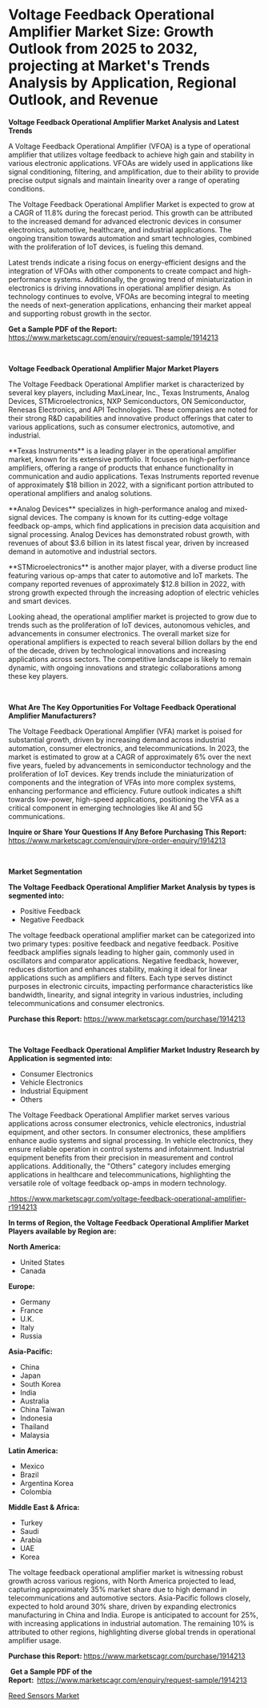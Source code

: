 <p><h1>Voltage Feedback Operational Amplifier Market Size: Growth Outlook from 2025 to 2032, projecting at Market's Trends Analysis by Application, Regional Outlook, and Revenue</h1></p><p><strong>Voltage Feedback Operational Amplifier Market Analysis and Latest Trends</strong></p>
<p><p>A Voltage Feedback Operational Amplifier (VFOA) is a type of operational amplifier that utilizes voltage feedback to achieve high gain and stability in various electronic applications. VFOAs are widely used in applications like signal conditioning, filtering, and amplification, due to their ability to provide precise output signals and maintain linearity over a range of operating conditions.</p><p>The Voltage Feedback Operational Amplifier Market is expected to grow at a CAGR of 11.8% during the forecast period. This growth can be attributed to the increased demand for advanced electronic devices in consumer electronics, automotive, healthcare, and industrial applications. The ongoing transition towards automation and smart technologies, combined with the proliferation of IoT devices, is fueling this demand.</p><p>Latest trends indicate a rising focus on energy-efficient designs and the integration of VFOAs with other components to create compact and high-performance systems. Additionally, the growing trend of miniaturization in electronics is driving innovations in operational amplifier design. As technology continues to evolve, VFOAs are becoming integral to meeting the needs of next-generation applications, enhancing their market appeal and supporting robust growth in the sector.</p></p>
<p><strong>Get a Sample PDF of the Report:&nbsp;</strong> <a href="https://www.marketscagr.com/enquiry/request-sample/1914213?utm_campaign=2770&utm_medium=2&utm_source=Github&utm_content=ia&utm_term=06042025&utm_id=voltage-feedback-operational-amplifier">https://www.marketscagr.com/enquiry/request-sample/1914213</a></p>
<p>&nbsp;</p>
<p><strong>Voltage Feedback Operational Amplifier Major Market Players</strong></p>
<p><p>The Voltage Feedback Operational Amplifier market is characterized by several key players, including MaxLinear, Inc., Texas Instruments, Analog Devices, STMicroelectronics, NXP Semiconductors, ON Semiconductor, Renesas Electronics, and API Technologies. These companies are noted for their strong R&D capabilities and innovative product offerings that cater to various applications, such as consumer electronics, automotive, and industrial.</p><p>**Texas Instruments** is a leading player in the operational amplifier market, known for its extensive portfolio. It focuses on high-performance amplifiers, offering a range of products that enhance functionality in communication and audio applications. Texas Instruments reported revenue of approximately $18 billion in 2022, with a significant portion attributed to operational amplifiers and analog solutions. </p><p>**Analog Devices** specializes in high-performance analog and mixed-signal devices. The company is known for its cutting-edge voltage feedback op-amps, which find applications in precision data acquisition and signal processing. Analog Devices has demonstrated robust growth, with revenues of about $3.6 billion in its latest fiscal year, driven by increased demand in automotive and industrial sectors.</p><p>**STMicroelectronics** is another major player, with a diverse product line featuring various op-amps that cater to automotive and IoT markets. The company reported revenues of approximately $12.8 billion in 2022, with strong growth expected through the increasing adoption of electric vehicles and smart devices.</p><p>Looking ahead, the operational amplifier market is projected to grow due to trends such as the proliferation of IoT devices, autonomous vehicles, and advancements in consumer electronics. The overall market size for operational amplifiers is expected to reach several billion dollars by the end of the decade, driven by technological innovations and increasing applications across sectors. The competitive landscape is likely to remain dynamic, with ongoing innovations and strategic collaborations among these key players.</p></p>
<p>&nbsp;</p>
<p><strong>What Are The Key Opportunities For Voltage Feedback Operational Amplifier Manufacturers?</strong></p>
<p><p>The Voltage Feedback Operational Amplifier (VFA) market is poised for substantial growth, driven by increasing demand across industrial automation, consumer electronics, and telecommunications. In 2023, the market is estimated to grow at a CAGR of approximately 6% over the next five years, fueled by advancements in semiconductor technology and the proliferation of IoT devices. Key trends include the miniaturization of components and the integration of VFAs into more complex systems, enhancing performance and efficiency. Future outlook indicates a shift towards low-power, high-speed applications, positioning the VFA as a critical component in emerging technologies like AI and 5G communications.</p></p>
<p><strong>Inquire or Share Your Questions If Any Before Purchasing This Report:</strong> <a href="https://www.marketscagr.com/enquiry/pre-order-enquiry/1914213?utm_campaign=2770&utm_medium=2&utm_source=Github&utm_content=ia&utm_term=06042025&utm_id=voltage-feedback-operational-amplifier">https://www.marketscagr.com/enquiry/pre-order-enquiry/1914213</a></p>
<p>&nbsp;</p>
<p><strong>Market Segmentation</strong></p>
<p><strong>The Voltage Feedback Operational Amplifier Market Analysis by types is segmented into:</strong></p>
<p><ul><li>Positive Feedback</li><li>Negative Feedback</li></ul></p>
<p><p>The voltage feedback operational amplifier market can be categorized into two primary types: positive feedback and negative feedback. Positive feedback amplifies signals leading to higher gain, commonly used in oscillators and comparator applications. Negative feedback, however, reduces distortion and enhances stability, making it ideal for linear applications such as amplifiers and filters. Each type serves distinct purposes in electronic circuits, impacting performance characteristics like bandwidth, linearity, and signal integrity in various industries, including telecommunications and consumer electronics.</p></p>
<p><strong>Purchase this Report:&nbsp;</strong><a href="https://www.marketscagr.com/purchase/1914213?utm_campaign=2770&utm_medium=2&utm_source=Github&utm_content=ia&utm_term=06042025&utm_id=voltage-feedback-operational-amplifier">https://www.marketscagr.com/purchase/1914213</a></p>
<p>&nbsp;</p>
<p><strong>The Voltage Feedback Operational Amplifier Market Industry Research by Application is segmented into:</strong></p>
<p><ul><li>Consumer Electronics</li><li>Vehicle Electronics</li><li>Industrial Equipment</li><li>Others</li></ul></p>
<p><p>The Voltage Feedback Operational Amplifier market serves various applications across consumer electronics, vehicle electronics, industrial equipment, and other sectors. In consumer electronics, these amplifiers enhance audio systems and signal processing. In vehicle electronics, they ensure reliable operation in control systems and infotainment. Industrial equipment benefits from their precision in measurement and control applications. Additionally, the "Others" category includes emerging applications in healthcare and telecommunications, highlighting the versatile role of voltage feedback op-amps in modern technology.</p></p>
<p><a href="https://www.marketscagr.com/voltage-feedback-operational-amplifier-r1914213?utm_campaign=2770&utm_medium=2&utm_source=Github&utm_content=ia&utm_term=06042025&utm_id=voltage-feedback-operational-amplifier">&nbsp;https://www.marketscagr.com/voltage-feedback-operational-amplifier-r1914213</a></p>
<p><strong>In terms of Region, the Voltage Feedback Operational Amplifier Market Players available by Region are:</strong></p>
<p>
    <p> <strong> North America: </strong>
        <ul>
            <li>United States</li>
            <li>Canada</li>
        </ul>
        </p> 
    <p> <strong> Europe: </strong>
        <ul>
            <li>Germany</li>
            <li>France</li>
            <li>U.K.</li>
            <li>Italy</li>
            <li>Russia</li>
        </ul>
        </p> 
    <p> <strong> Asia-Pacific: </strong>
        <ul>
            <li>China</li>
            <li>Japan</li>
            <li>South Korea</li>
            <li>India</li>
            <li>Australia</li>
            <li>China Taiwan</li>
            <li>Indonesia</li>
            <li>Thailand</li>
            <li>Malaysia</li>
        </ul>
        </p> 
    <p> <strong> Latin America: </strong>
        <ul>
            <li>Mexico</li>
            <li>Brazil</li>
            <li>Argentina Korea</li>
            <li>Colombia</li>
        </ul>
        </p> 
    <p> <strong> Middle East & Africa: </strong>
        <ul>
            <li>Turkey</li>
            <li>Saudi</li>
            <li>Arabia</li>
            <li>UAE</li>
            <li>Korea</li>
        </ul>
    </p>
    </p>
<p><p>The voltage feedback operational amplifier market is witnessing robust growth across various regions, with North America projected to lead, capturing approximately 35% market share due to high demand in telecommunications and automotive sectors. Asia-Pacific follows closely, expected to hold around 30% share, driven by expanding electronics manufacturing in China and India. Europe is anticipated to account for 25%, with increasing applications in industrial automation. The remaining 10% is attributed to other regions, highlighting diverse global trends in operational amplifier usage.</p></p>
<p><strong>Purchase this Report: </strong><a href="https://www.marketscagr.com/purchase/1914213?utm_campaign=2770&utm_medium=2&utm_source=Github&utm_content=ia&utm_term=06042025&utm_id=voltage-feedback-operational-amplifier">https://www.marketscagr.com/purchase/1914213</a></p>
<p>&nbsp;<strong>Get a Sample PDF of the Report:&nbsp;&nbsp;</strong><a href="https://www.marketscagr.com/enquiry/request-sample/1914213?utm_campaign=2770&utm_medium=2&utm_source=Github&utm_content=ia&utm_term=06042025&utm_id=voltage-feedback-operational-amplifier">https://www.marketscagr.com/enquiry/request-sample/1914213</a></p>
<p><strong></strong></p>
<p><p><a href="https://github.com/ajayanhaizan/Market-Research-Report-List-1/blob/main/reed-sensors-market.md?utm_campaign=2770&utm_medium=2&utm_source=Github&utm_content=ia&utm_term=06042025&utm_id=voltage-feedback-operational-amplifier">Reed Sensors Market</a></p></p>
